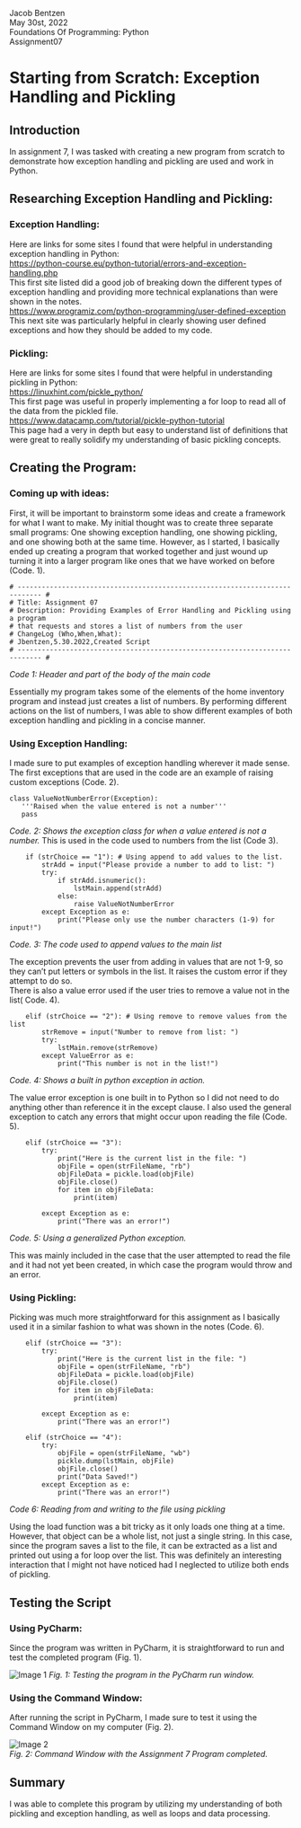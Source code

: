 Jacob Bentzen  
May 30st, 2022  
Foundations Of Programming: Python  
Assignment07  
# Starting from Scratch: Exception Handling and Pickling
## Introduction
In assignment 7, I was tasked with creating a new program from scratch to demonstrate how exception handling and pickling are used and work in Python. 
## Researching Exception Handling and Pickling:
### Exception Handling:
Here are links for some sites I found that were helpful in understanding exception handling in Python:  
https://python-course.eu/python-tutorial/errors-and-exception-handling.php  
This first site listed did a good job of breaking down the different types of exception handling and providing more technical explanations than were shown in the notes.  
https://www.programiz.com/python-programming/user-defined-exception  
This next site was particularly helpful in clearly showing user defined exceptions and how they should be added to my code.  
### Pickling:  
Here are links for some sites I found that were helpful in understanding pickling in Python:  
https://linuxhint.com/pickle_python/  
This first page was useful in properly implementing a for loop to read all of the data from the pickled file.  
https://www.datacamp.com/tutorial/pickle-python-tutorial  
This page had a very in depth but easy to understand list of definitions that were great to really solidify my understanding of basic pickling concepts.  
## Creating the Program:  

### Coming up with ideas:  
First, it will be important to brainstorm some ideas and create a framework for what I want to make. 
My initial thought was to create three separate small programs: One showing exception handling, one showing pickling, and one showing both at the same time. 
However, as I started, I basically ended up creating a program that worked together and just wound up turning it into a larger program like ones that we have worked on before (Code. 1).
```
# ---------------------------------------------------------------------------- #
# Title: Assignment 07
# Description: Providing Examples of Error Handling and Pickling using a program
# that requests and stores a list of numbers from the user
# ChangeLog (Who,When,What):
# Jbentzen,5.30.2022,Created Script
# ---------------------------------------------------------------------------- #
```
*Code 1: Header and part of the body of the main code*  
  
Essentially my program takes some of the elements of the home inventory program and instead just creates a list of numbers. 
By performing different actions on the list of numbers, I was able to show different examples of both exception handling and pickling in a concise manner.   
### Using Exception Handling:  
I made sure to put examples of exception handling wherever it made sense. 
The first exceptions that are used in the code are an example of raising custom exceptions (Code. 2).
 ```
 class ValueNotNumberError(Exception):
    '''Raised when the value entered is not a number'''
    pass
 ```
*Code. 2: Shows the exception class for when a value entered is not a number.*
This is used in the code used to numbers from the list (Code 3).  
```
    if (strChoice == "1"): # Using append to add values to the list.
        strAdd = input("Please provide a number to add to list: ")
        try:
            if strAdd.isnumeric():
                lstMain.append(strAdd)
            else:
                raise ValueNotNumberError
        except Exception as e:
            print("Please only use the number characters (1-9) for input!")
```
*Code. 3: The code used to append values to the main list*  
  
The exception prevents the user from adding in values that are not 1-9, so they can’t put letters or symbols in the list. 
It raises the custom error if they attempt to do so.  
There is also a value error used if the user tries to remove a value not in the list( Code. 4).  
```
    elif (strChoice == "2"): # Using remove to remove values from the list
        strRemove = input("Number to remove from list: ")
        try:
            lstMain.remove(strRemove)
        except ValueError as e:
            print("This number is not in the list!")
```
*Code. 4: Shows a built in python exception in action.*  
  
The value error exception is one built in to Python so I did not need to do anything other than reference it in the except clause.
I also used the general exception to catch any errors that might occur upon reading the file (Code. 5).  
```
    elif (strChoice == "3"):
        try:
            print("Here is the current list in the file: ")
            objFile = open(strFileName, "rb")
            objFileData = pickle.load(objFile)
            objFile.close()
            for item in objFileData:
                print(item)

        except Exception as e:
            print("There was an error!")
```
*Code. 5: Using a generalized Python exception.*
 
This was mainly included in the case that the user attempted to read the file and it had not yet been created, in which case the program would throw and an error.  
### Using Pickling:  
Picking was much more straightforward for this assignment as I basically used it in a similar fashion to what was shown in the notes (Code. 6). 
```
    elif (strChoice == "3"):
        try:
            print("Here is the current list in the file: ")
            objFile = open(strFileName, "rb")
            objFileData = pickle.load(objFile)
            objFile.close()
            for item in objFileData:
                print(item)

        except Exception as e:
            print("There was an error!")

    elif (strChoice == "4"):
        try:
            objFile = open(strFileName, "wb")
            pickle.dump(lstMain, objFile)
            objFile.close()
            print("Data Saved!")
        except Exception as e:
            print("There was an error!")
```
*Code 6: Reading from and writing to the file using pickling*  
  
Using the load function was a bit tricky as it only loads one thing at a time. However, that object can be a whole list, not just a single string. In this case, since the program saves a list to the file, it can be extracted as a list and printed out using a for loop over the list. This was definitely an interesting interaction that I might not have noticed had I neglected to utilize both ends of pickling. 
## Testing the Script  
### Using PyCharm:  
Since the program was written in PyCharm, it is straightforward to run and test the completed program (Fig. 1).  

![Image 1](/main/docs/Pycharm7.png)
*Fig. 1:  Testing the program in the PyCharm run window.*  

### Using the Command Window:
After running the script in PyCharm, I made sure to test it using the Command Window on my computer (Fig. 2).  

![Image 2](/main/docs/cmd7.png)  
*Fig. 2: Command Window with the Assignment 7 Program completed.*  

## Summary
I was able to complete this program by utilizing my understanding of both pickling and exception handling, as well as loops and data processing.
